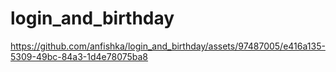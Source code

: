 # login_and_birthday

https://github.com/anfishka/login_and_birthday/assets/97487005/e416a135-5309-49bc-84a3-1d4e78075ba8

